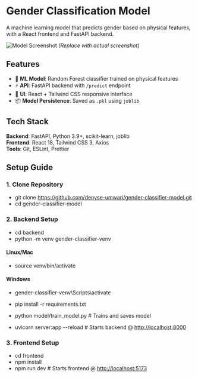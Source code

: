 # Gender Classification Model

A machine learning model that predicts gender based on physical features, with a React frontend and FastAPI backend.

![Model Screenshot](./screenshot.png) *(Replace with actual screenshot)*

## Features

- 🧠 **ML Model**: Random Forest classifier trained on physical features
- ⚡ **API**: FastAPI backend with `/predict` endpoint
- 💅 **UI**: React + Tailwind CSS responsive interface
- 📦 **Model Persistence**: Saved as `.pkl` using `joblib`

## Tech Stack

**Backend**: FastAPI, Python 3.9+, scikit-learn, joblib  
**Frontend**: React 18, Tailwind CSS 3, Axios  
**Tools**: Git, ESLint, Prettier

## Setup Guide

### 1. Clone Repository

- git clone <https://github.com/denyse-umwari/gender-classifier-model.git>
- cd gender-classifier-model

### 2. Backend Setup

- cd backend
- python -m venv gender-classifier-venv

#### Linux/Mac

- source venv/bin/activate

#### Windows

- gender-classifier-venv\Scripts\activate


- pip install -r requirements.txt
- python model/train_model.py  # Trains and saves model
- uvicorn server:app --reload  # Starts backend @ <http://localhost:8000>

### 3. Frontend Setup

- cd frontend
- npm install
- npm run dev  # Starts frontend @ <http://localhost:5173>
